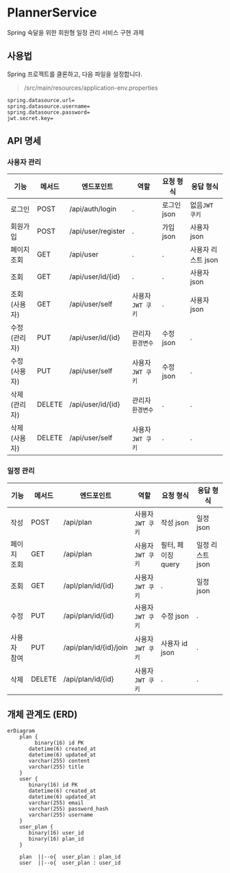 # PlannerService

Spring 숙달을 위한 회원형 일정 관리 서비스 구현 과제

## 사용법

Spring 프로젝트를 클론하고, 다음 파일을 설정합니다.

> /src/main/resources/application-env.properties
```aiignore
spring.datasource.url=
spring.datasource.username=
spring.datasource.password=
jwt.secret.key=
```

## API 명세

### 사용자 관리

| 기능 | 메서드 | 엔드포인트 | 역할 | 요청 형식 | 응답 형식 |
| --- | --- | --- | --- | --- | --- |
| 로그인 | POST | /api/auth/login | . | 로그인 json | 없음`JWT 쿠키` |
| 회원가입 | POST | /api/user/register | . | 가입 json | 사용자 json |
| 페이지 조회 | GET | /api/user | . | . | 사용자 리스트 json |
| 조회 | GET | /api/user/id/{id} | . | . | 사용자 json |
| 조회(사용자) | GET | /api/user/self | 사용자`JWT 쿠키` | . | 사용자 json |
| 수정(관리자) | PUT | /api/user/id/{id} | 관리자`환경변수` | 수정 json | . |
| 수정(사용자) | PUT | /api/user/self | 사용자`JWT 쿠키` | 수정 json | . |
| 삭제(관리자) | DELETE | /api/user/id/{id} | 관리자`환경변수` | . | . |
| 삭제(사용자) | DELETE | /api/user/self | 사용자`JWT 쿠키` | . | . |

### 일정 관리

| 기능 | 메서드 | 엔드포인트 | 역할 | 요청 형식 | 응답 형식 |
| --- | --- | --- | --- | --- | --- |
| 작성 | POST | /api/plan | 사용자`JWT 쿠키` | 작성 json | 일정 json |
| 페이지 조회 | GET | /api/plan | 사용자`JWT 쿠키` | 필터, 페이징 query | 일정 리스트 json |
| 조회 | GET | /apl/plan/id/{id} | 사용자`JWT 쿠키` | . | 일정 json |
| 수정 | PUT | /api/plan/id/{id} | 사용자`JWT 쿠키` | 수정 json | . |
| 사용자 참여 | PUT | /api/plan/id/{id}/join | 사용자`JWT 쿠키` | 사용자 id json | . |
| 삭제 | DELETE | /api/plan/id/{id} | 사용자`JWT 쿠키` | . | . |

## 개체 관계도 (ERD)

```mermaid
erDiagram
    plan {
	     binary(16) id PK
       datetime(6) created_at
       datetime(6) updated_at
       varchar(255) content
       varchar(255) title
    }
    user {
       binary(16) id PK
       datetime(6) created_at
       datetime(6) updated_at
       varchar(255) email
       varchar(255) password_hash
       varchar(255) username
    }
    user_plan {
       binary(16) user_id
       binary(16) plan_id
    }
    
    plan  ||--o{  user_plan : plan_id
    user  ||--o{  user_plan : user_id
```